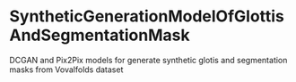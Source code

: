 # SyntheticGenerationModelOfGlottisAndSegmentationMask
DCGAN and Pix2Pix models for generate synthetic  glotis and segmentation masks from Vovalfolds dataset
